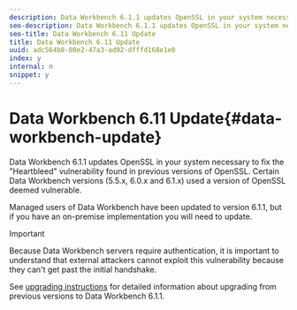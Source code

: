 ```yaml
---
description: Data Workbench 6.1.1 updates OpenSSL in your system necessary to fix the "Heartbleed" vulnerability found in previous versions of OpenSSL. Certain Data Workbench versions (5.5.x, 6.0.x and 6.1.x) used a version of OpenSSL deemed vulnerable.
seo-description: Data Workbench 6.1.1 updates OpenSSL in your system necessary to fix the "Heartbleed" vulnerability found in previous versions of OpenSSL. Certain Data Workbench versions (5.5.x, 6.0.x and 6.1.x) used a version of OpenSSL deemed vulnerable.
seo-title: Data Workbench 6.11 Update
title: Data Workbench 6.11 Update
uuid: adc564b8-80e2-47a3-ad92-dfffd168e1e0
index: y
internal: n
snippet: y
---
```


# Data Workbench 6.11 Update{#data-workbench-update}

Data Workbench 6.1.1 updates OpenSSL in your system necessary to fix the "Heartbleed" vulnerability found in previous versions of OpenSSL. Certain Data Workbench versions (5.5.x, 6.0.x and 6.1.x) used a version of OpenSSL deemed vulnerable.

Managed users of Data Workbench have been updated to version 6.1.1, but if you have an on-premise implementation you will need to update.

>[!IMPORTANT]
>
>Because Data Workbench servers require authentication, it is important to understand that external attackers cannot exploit this vulnerability because they can't get past the initial handshake.

See [upgrading instructions](../../home/c-inst-svr/c-upgrd-uninst-sftwr/c-upgrd-sftwr/c-6-0-to-6-1-upgrade/c-6-0-to-6-1-upgrade.md#concept-fe2c858705434896941a7885ff17bb9c) for detailed information about upgrading from previous versions to Data Workbench 6.1.1. 
